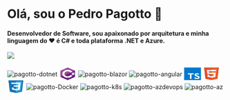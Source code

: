 # Olá, sou o Pedro Pagotto 🤝

#### Desenvolvedor de Software, sou apaixonado por arquitetura e minha linguagem do ❤️ é C# e toda plataforma .NET e Azure.
<div>
  <img height="280em" src="https://github-readme-stats.vercel.app/api/top-langs/?username=pedropagotto&langs_count=6&theme=algolia&hide_progress=true"/>
</div>

<div style="display: inline_block"><br>
  <img align="center" alt="pagotto-dotnet" height="30" width="40"  src="https://cdn.jsdelivr.net/gh/devicons/devicon@latest/icons/dotnetcore/dotnetcore-original.svg" />        
  <img align="center" alt="pagotto-Csharp" height="30" width="40" src="https://raw.githubusercontent.com/devicons/devicon/master/icons/csharp/csharp-original.svg"/>
  <img align="center" alt="pagotto-blazor" height="30" width="40" src="https://cdn.jsdelivr.net/gh/devicons/devicon@latest/icons/blazor/blazor-original.svg" />        
  <img align="center" alt="pagotto-angular" height="30" width="40"  src="https://cdn.jsdelivr.net/gh/devicons/devicon@latest/icons/angular/angular-original.svg"/>        
  <img align="center" alt="pagotto-Ts" height="30" width="40" src="https://raw.githubusercontent.com/devicons/devicon/master/icons/typescript/typescript-plain.svg"/>
  <img align="center" alt="pagotto-HTML" height="30" width="40" src="https://raw.githubusercontent.com/devicons/devicon/master/icons/html5/html5-original.svg"/>
  <img align="center" alt="pagotto-CSS" height="30" width="40" src="https://raw.githubusercontent.com/devicons/devicon/master/icons/css3/css3-original.svg"/>
  <img align="center" alt="pagotto-Docker" height="30" width="40" src="https://cdn.jsdelivr.net/gh/devicons/devicon@latest/icons/docker/docker-original.svg"/>
  <img align="center" alt="pagotto-k8s" height="30" width="40" src="https://cdn.jsdelivr.net/gh/devicons/devicon@latest/icons/kubernetes/kubernetes-original.svg"/>
  <img align="center" alt="pagotto-azdevops" height="30" width="40"src="https://cdn.jsdelivr.net/gh/devicons/devicon@latest/icons/azuredevops/azuredevops-original.svg" />
  <img align="center" alt="pagotto-az" height="30" width="40" src="https://cdn.jsdelivr.net/gh/devicons/devicon@latest/icons/azure/azure-original.svg" />
          
</div>
